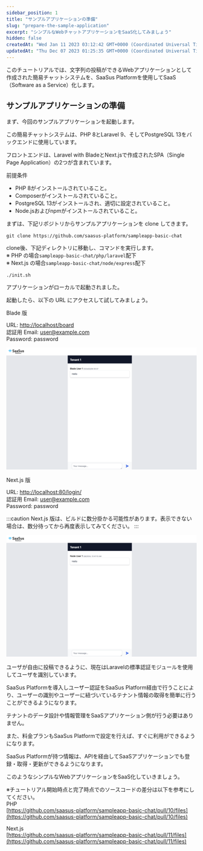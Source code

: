 ```yaml
---
sidebar_position: 1
title: "サンプルアプリケーションの準備"
slug: "prepare-the-sample-application"
excerpt: "シンプルなWebチャットアプリケーションをSaaS化してみましょう"
hidden: false
createdAt: "Wed Jan 11 2023 03:12:42 GMT+0000 (Coordinated Universal Time)"
updatedAt: "Thu Dec 07 2023 01:25:35 GMT+0000 (Coordinated Universal Time)"
---
```


このチュートリアルでは、文字列の投稿ができるWebアプリケーションとして作成された簡易チャットシステムを、SaaSus Platformを使用してSaaS（Software as a Service）化します。

## サンプルアプリケーションの準備

まず、今回のサンプルアプリケーションを起動します。

この簡易チャットシステムは、PHP 8とLaravel 9、そしてPostgreSQL 13をバックエンドに使用しています。

フロントエンドは、Laravel with BladeとNext.jsで作成されたSPA（Single Page Application）の2つが含まれています。

前提条件<br/>
- PHP 8がインストールされていること。<br/>
- Composerがインストールされていること。<br/>
- PostgreSQL 13がインストールされ、適切に設定されていること。<br/>
- Node.jsおよびnpmがインストールされていること。

まずは、下記リポジトリからサンプルアプリケーションを clone してきます。

```git
git clone https://github.com/saasus-platform/sampleapp-basic-chat
```

clone後、下記ディレクトリに移動し、コマンドを実行します。  
※ PHP の場合`sampleapp-basic-chat/php/laravel`配下  
※ Next.js の場合`sampleapp-basic-chat/node/express`配下

```shell
./init.sh
```

アプリケーションがローカルで起動されました。

起動したら、以下の URL にアクセスして試してみましょう。

Blade 版

URL: [http://localhost/board](http://localhost/board)<br/>
認証用 Email: [user@example.com](mailto:user@example.com)<br/>
Password: password

![サンプル](/ja/img/tutorial/prepare-the-sample-application/prepare-the-sample-application-01.png)

Next.js 版

URL: [http://localhost:80/login/](http://localhost:80/login/)<br/>
認証用 Email: [user@example.com](mailto:user@example.com)<br/>
Password: password

:::caution
Next.js 版は、ビルドに数分掛かる可能性があります。表示できない場合は、数分待ってから再度表示してみてください。
:::

![サンプル](/ja/img/tutorial/prepare-the-sample-application/prepare-the-sample-application-02.png)

ユーザが自由に投稿できるように、現在はLaravelの標準認証モジュールを使用してユーザを識別しています。

SaaSus Platformを導入しユーザー認証をSaaSus Platform経由で行うことにより、ユーザーの識別やユーザーに紐づいているテナント情報の取得を簡単に行うことができるようになります。

テナントのデータ設計や情報管理をSaaSアプリケーション側が行う必要はありません。

また、料金プランもSaaSus Platformで設定を行えば、すぐに利用ができるようになります。

SaaSus Platformが持つ情報は、APIを経由してSaaSアプリケーションでも登録・取得・更新ができるようになります。

このようなシンプルなWebアプリケーションをSaaS化していきましょう。

※チュートリアル開始時点と完了時点でのソースコードの差分は以下を参考にしてください。<br/>
PHP  
[https://github.com/saasus-platform/sampleapp-basic-chat/pull/10/files](https://github.com/saasus-platform/sampleapp-basic-chat/pull/10/files)

Next.js  
[https://github.com/saasus-platform/sampleapp-basic-chat/pull/11/files](https://github.com/saasus-platform/sampleapp-basic-chat/pull/11/files)
